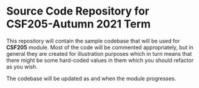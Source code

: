# Source Code Repository for CSF205-Autumn 2021 Term
This repository will contain the sample codebase that will be used for **CSF205** module. Most of the code will be commented appropriately, but in general they are created for illustration purposes which in turn means that there might be some hard-coded values in them which you should refactor as you wish.

The codebase will be updated as and when the module progresses. 
